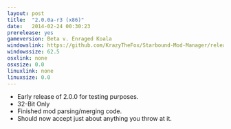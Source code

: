 ```yaml
---
layout: post
title:  "2.0.0a-r3 (x86)"
date:   2014-02-24 00:30:23
prerelease: yes
gameversion: Beta v. Enraged Koala
windowslink: https://github.com/KrazyTheFox/Starbound-Mod-Manager/releases/download/v2.0.0x86-alpha.3/Starbound-Mod-Manager-2.0.0a-r3.zip
windowssize: 62.5
osxlink: none
osxsize: 0.0
linuxlink: none
linuxsize: 0.0
---
```

<ul class="hyphen-list">
	<li>Early release of 2.0.0 for testing purposes.</li>
	<li>32-Bit Only</li>
	<li>Finished mod parsing/merging code.</li>
	<li>Should now accept just about anything you throw at it.</li>
</ul>